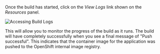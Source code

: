 Once the build has started, click on the _View Logs_ link shown on the _Resources_ panel.

![Accessing Build Logs](../../assets/introduction/deploying-python-44/03-application-build-logs.png)

This will allow you to monitor the progress of the build as it runs. The build will have completely successfully when you see a final message of "Push successful". This indicates that the container image for the application was pushed to the OpenShift internal image registry.
